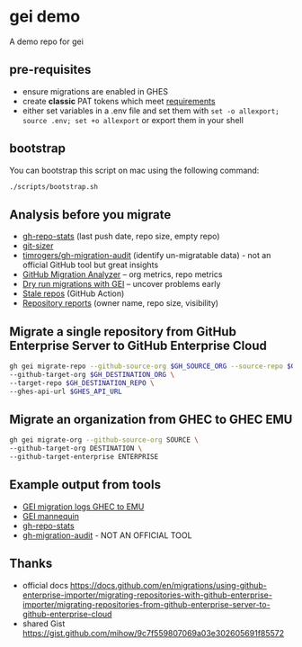 # gei demo
A demo repo for gei

## pre-requisites
- ensure migrations are enabled in GHES
- create **classic** PAT tokens which meet [requirements](https://docs.github.com/en/enterprise-server@3.12/migrations/using-github-enterprise-importer/migrating-between-github-products/managing-access-for-a-migration-between-github-products#required-scopes-for-personal-access-tokens)
- either set variables in a .env file and set them with `set -o allexport; source .env; set +o allexport` or export them in your shell


## bootstrap
You can bootstrap this script on mac using the following command:
```bash
./scripts/bootstrap.sh
```

## Analysis before you migrate
- [gh-repo-stats](https://github.com/mona-actions/gh-repo-stats/) (last push date, repo size, empty repo)
- [git-sizer](https://github.com/github/git-sizer#getting-started)
- [timrogers/gh-migration-audit](https://github.com/timrogers/gh-migration-audit) (identify un-migratable data) - not an official GitHub tool but great insights
- [GitHub Migration Analyzer](https://github.com/github/gh-migration-analyzer) – org metrics, repo metrics
- [Dry run migrations with GEI](https://docs.github.com/en/migrations/using-github-enterprise-importer/migrating-between-github-products/overview-of-a-migration-between-github-products#running-your-migrations) – uncover problems early
- [Stale repos](https://github.com/github/stale-repos) (GitHub Action)
- [Repository reports](https://docs.github.com/en/enterprise-server@3.12/admin/monitoring-activity-in-your-enterprise/exploring-user-activity-in-your-enterprise/accessing-reports-for-your-instance#repository-reports) (owner name, repo size, visibility)


## Migrate a single repository from GitHub Enterprise Server to GitHub Enterprise Cloud
```bash
gh gei migrate-repo --github-source-org $GH_SOURCE_ORG --source-repo $GH_SOURCE_REPO \
--github-target-org $GH_DESTINATION_ORG \
--target-repo $GH_DESTINATION_REPO \
--ghes-api-url $GHES_API_URL
```

## Migrate an organization from GHEC to GHEC EMU
```bash
gh gei migrate-org --github-source-org SOURCE \
--github-target-org DESTINATION \
--github-target-enterprise ENTERPRISE
```
## Example output from tools
- [GEI migration logs GHEC to EMU](./examples/gei-output/)
- [GEI mannequin](./examples/gei-output/our-ghec-org1-migrated-mannequin.csv)
- [gh-repo-stats](./examples/gh-repo-stats/)
- [gh-migration-audit](./examples/gh-migration-audit/gitstua-labs-migration-audit.csv) - NOT AN OFFICIAL TOOL


## Thanks
- official docs
https://docs.github.com/en/migrations/using-github-enterprise-importer/migrating-repositories-with-github-enterprise-importer/migrating-repositories-from-github-enterprise-server-to-github-enterprise-cloud
- shared Gist https://gist.github.com/mihow/9c7f559807069a03e302605691f85572
